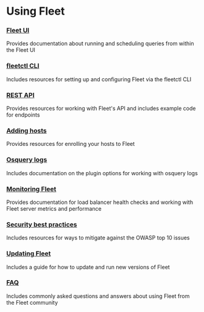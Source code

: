 # Using Fleet

### [Fleet UI](./01-Fleet-UI.md) 
Provides documentation about running and scheduling queries from within the Fleet UI

### [fleetctl CLI](./02-fleetctl-CLI.md) 
Includes resources for setting up and configuring Fleet via the fleetctl CLI

### [REST API](./03-REST-API.md) 
Provides resources for working with Fleet's API and includes example code for endpoints

### [Adding hosts](./04-Adding-hosts.md) 
Provides resources for enrolling your hosts to Fleet

### [Osquery logs](./05-Osquery-logs.md) 
Includes documentation on the plugin options for working with osquery logs

### [Monitoring Fleet](./06-Monitoring-Fleet.md) 
Provides documentation for load balancer health checks and working with Fleet server metrics and performance 

### [Security best practices](./07-Security-best-practices.md) 
Includes resources for ways to mitigate against the OWASP top 10 issues

### [Updating Fleet](./08-Updating-Fleet.md) 
Includes a guide for how to update and run new versions of Fleet

### [FAQ](./FAQ.md) 
Includes commonly asked questions and answers about using Fleet from the Fleet community

<meta name="pageTitleForMeta" value="Using Fleet">